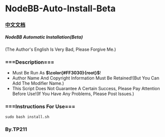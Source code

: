 # NodeBB-Auto-Install-Beta
### [中文文档](README_CN.md)
##### NodeBB Automatic Installation(Beta)
(The Author's English Is Very Bad, Please Forgive Me.)

### ===Description===

+ Must Be Run As **$\color{#FF3030}{root}$**!
+ Author Name And Copyright Information Must Be Retained!(But You Can Add The Modifier Name.)
+ This Script Does Not Guarantee A Certain Success, Please Pay Attention Before Use!(If You Have Any Problems, Please Post Issues.)

### ===Instructions For Use===

```shell
sudo bash install.sh
```

### By.TP211
